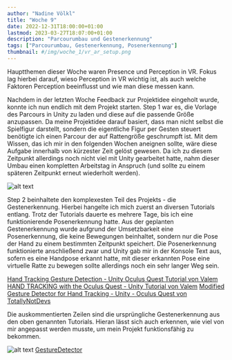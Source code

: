 ```yaml
---
author: "Nadine Völkl"
title: "Woche 9"
date: 2022-12-31T18:00:00+01:00
lastmod: 2023-03-27T18:07:00+01:00
description: "Parcourumbau und Gestenerkennung"
tags: ["Parcourumbau, Gestenerkennung, Posenerkennung"]
thumbnail: #/img/woche_1/vr_ar_setup.png
---
```


Hauptthemen dieser Woche waren Presence und Perception in VR. Fokus lag hierbei darauf, wieso Perception in VR wichtig ist, als auch welche Faktoren Perception beeinflusst und wie man diese messen kann.

Nachdem in der letzten Woche Feedback zur Projektidee eingeholt wurde, konnte ich nun endlich mit dem Projekt starten.
Step 1 war es, die Vorlage des Parcours in Unity zu laden und diese auf die passende Größe anzupassen. 
Da meine Projektidee darauf basiert, dass man nicht selbst die Spielfigur darstellt, sondern die eigentliche Figur per Gesten steuert benötigte ich einen Parcour der auf Rattengröße geschrumpft ist. Mit dem Wissen, das ich mir in den folgenden Wochen aneignen sollte, wäre diese Aufgabe innerhalb von kürzester Zeit gelöst gewesen. Da ich zu diesem Zeitpunkt allerdings noch nicht viel mit Unity gearbeitet hatte, nahm dieser Umbau einen kompletten Arbeitstag in Anspruch (und sollte zu einem späteren Zeitpunkt erneut wiederholt werden).

![alt text](/img/woche_9/parcour.png "Ein Parcour in Form einer Straße die ringförmig verläuft. Auf der einen Seite läuft sie in S-Linien entlang, auf der anderen in einer geraden Linie. Sie befindet sich auf einer grünen Fläche mit einem Fluss und mehreren Gebäuden.")

Step 2 beinhaltete den komplexesten Teil des Projekts - die Gestenerkennung. Hierbei hangelte ich mich zuerst an diversen Tutorials entlang. Trotz der Tutorials dauerte es mehrere Tage, bis ich eine funktionierende Posenerkennung hatte. Aus der geplanten Gestenerkennung wurde aufgrund der Umsetzbarkeit eine Posenerkennung, die keine Bewegungen beinhaltet, sondern nur die Pose der Hand zu einem bestimmten Zeitpunkt speichert. Die Posenerkennung funktionierte anschließend zwar und Unity gab mir in der Konsole Text aus, sofern es eine Handpose erkannt hatte, mit dieser erkannten Pose eine virtuelle Ratte zu bewegen sollte allerdings noch ein sehr langer Weg sein. 

[Hand Tracking Gesture Detection - Unity Oculus Quest Tutorial von Valem](https://www.youtube.com/watch?v=lBzwUKQ3tbw)
[HAND TRACKING with the Oculus Quest - Unity Tutorial von Valem](https://www.youtube.com/watch?v=vSia7t_WlbQ&list=PLrk7hDwk64-Y7ELKfkw8ox8TaT9y3gNpS&index=11)
[Modified Gesture Detector for Hand Tracking - Unity - Oculus Quest von TotallyNotDevs](https://www.youtube.com/watch?v=TjBIEOFiqoI)

Die auskommentierten Zeilen sind die ursprüngliche Gestenerkennung aus den oben genannten Tutorials. Hieran lässt sich auch erkennen, wie viel von mir angepasst werden musste, um mein Projekt funktionsfähig zu bekommen.

![alt text](/img/woche_9/gestureDetector.png "Screenshot der Datei 'GestureDetector.cs'")
[GestureDetector](/img/woche_9/GestureDetector.cs ':include')


